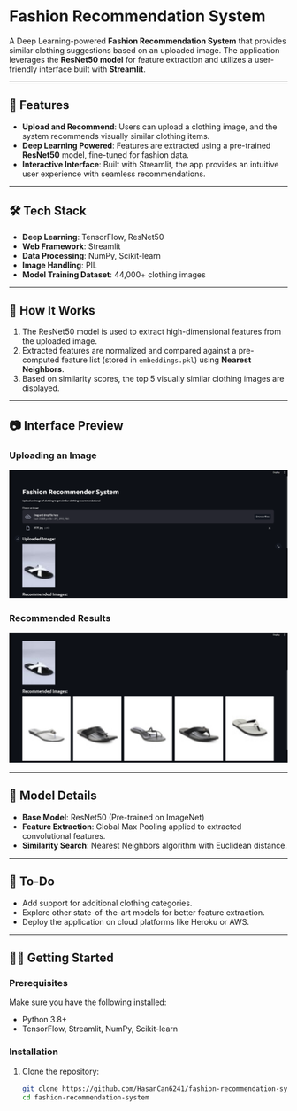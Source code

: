 # Fashion Recommendation System  

A Deep Learning-powered **Fashion Recommendation System** that provides similar clothing suggestions based on an uploaded image. The application leverages the **ResNet50 model** for feature extraction and utilizes a user-friendly interface built with **Streamlit**.  

---

## 🎯 Features  

- **Upload and Recommend**: Users can upload a clothing image, and the system recommends visually similar clothing items.  
- **Deep Learning Powered**: Features are extracted using a pre-trained **ResNet50** model, fine-tuned for fashion data.  
- **Interactive Interface**: Built with Streamlit, the app provides an intuitive user experience with seamless recommendations.  

---

## 🛠️ Tech Stack  

- **Deep Learning**: TensorFlow, ResNet50  
- **Web Framework**: Streamlit  
- **Data Processing**: NumPy, Scikit-learn  
- **Image Handling**: PIL  
- **Model Training Dataset**: 44,000+ clothing images  

---

## 🚀 How It Works  

1. The ResNet50 model is used to extract high-dimensional features from the uploaded image.  
2. Extracted features are normalized and compared against a pre-computed feature list (stored in `embeddings.pkl`) using **Nearest Neighbors**.  
3. Based on similarity scores, the top 5 visually similar clothing images are displayed.  

---

## 📷 Interface Preview  

### Uploading an Image  
<img src="images/model-1.png" width="850">  

### Recommended Results  
<img src="images/model-2.png" width="850">  

---

## 🧠 Model Details  

- **Base Model**: ResNet50 (Pre-trained on ImageNet)  
- **Feature Extraction**: Global Max Pooling applied to extracted convolutional features.  
- **Similarity Search**: Nearest Neighbors algorithm with Euclidean distance.  

---

## 📌 To-Do  

- Add support for additional clothing categories.  
- Explore other state-of-the-art models for better feature extraction.  
- Deploy the application on cloud platforms like Heroku or AWS.  

---

## 🧑‍💻 Getting Started  

### Prerequisites  

Make sure you have the following installed:  
- Python 3.8+  
- TensorFlow, Streamlit, NumPy, Scikit-learn  

### Installation  

1. Clone the repository:  
   ```bash
   git clone https://github.com/HasanCan6241/fashion-recommendation-system.git  
   cd fashion-recommendation-system  
